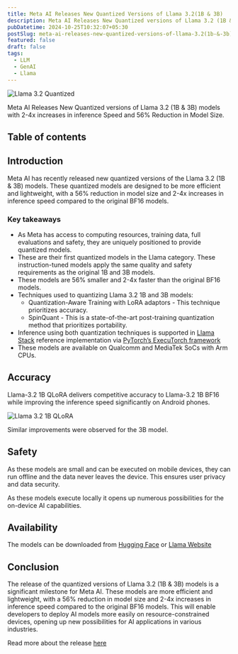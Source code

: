 ```yaml
---
title: Meta AI Releases New Quantized Versions of Llama 3.2(1B & 3B)
description: Meta AI Releases New Quantized versions of Llama 3.2 (1B & 3B) models with 2-4x increases in inference Speed and 56% Reduction in Model Size
pubDatetime: 2024-10-25T10:32:07+05:30
postSlug: meta-ai-releases-new-quantized-versions-of-llama-3.2(1b-&-3b)
featured: false
draft: false
tags:
  - LLM
  - GenAI
  - Llama
---
```


![Llama 3.2 Quantized](@assets/images/llama_3.2_quantized.png)

Meta AI Releases New Quantized versions of Llama 3.2 (1B & 3B) models with 2-4x increases in inference Speed and 56% Reduction in Model Size.

## Table of contents

## Introduction

Meta AI has recently released new quantized versions of the Llama 3.2 (1B & 3B) models. These quantized models are designed to be more efficient and lightweight, with a 56% reduction in model size and 2-4x increases in inference speed compared to the original BF16 models.

### Key takeaways

- As Meta has access to computing resources, training data, full evaluations and safety, they are uniquely positioned to provide quantized models.
- These are their first quantized models in the Llama category. These instruction-tuned models apply the same quality and safety requirements as the original 1B and 3B models.
- These models are 56% smaller and 2-4x faster than the original BF16 models.
- Techniques used to quantizing Llama 3.2 1B and 3B models:
  - Quantization-Aware Training with LoRA adaptors - This technique prioritizes accuracy.
  - SpinQuant - This is a state-of-the-art post-training quantization method that prioritizes portability.
- Inference using both quantization techniques is supported in [Llama Stack](https://github.com/meta-llama/llama-stack) reference implementation via [PyTorch’s ExecuTorch framework](https://github.com/pytorch/executorch)
- These models are available on Qualcomm and MediaTek SoCs with Arm CPUs.

## Accuracy

Llama-3.2 1B QLoRA delivers competitive accuracy to Llama-3.2 1B BF16 while improving the inference speed significantly on Android phones.

![Llama 3.2 1B QLoRA](@assets/images/llama-3.2-performance.png)

Similar improvements were observed for the 3B model.

## Safety

As these models are small and can be executed on mobile devices, they can run offline and the data never leaves the device. This ensures user privacy and data security.

As these models execute locally it opens up numerous possibilities for the on-device AI capabilities.

## Availability

The models can be downloaded from [Hugging Face](https://huggingface.co/collections/meta-llama/llama-32-66f448ffc8c32f949b04c8cf) or [Llama Website](https://www.llama.com/llama-downloads/)

## Conclusion

The release of the quantized versions of Llama 3.2 (1B & 3B) models is a significant milestone for Meta AI. These models are more efficient and lightweight, with a 56% reduction in model size and 2-4x increases in inference speed compared to the original BF16 models. This will enable developers to deploy AI models more easily on resource-constrained devices, opening up new possibilities for AI applications in various industries.

Read more about the release [here](https://ai.meta.com/blog/meta-llama-quantized-lightweight-models/)
